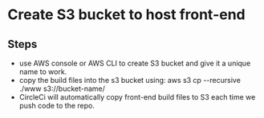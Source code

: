 # Create S3 bucket to host front-end

## Steps

-   use AWS console or AWS CLI to create S3 bucket and give it a unique name to work.
-   copy the build files into the s3 bucket using:
    aws s3 cp --recursive ./www s3://bucket-name/
-   CircleCi will automatically copy front-end build files to S3 each time we push code to the repo.
